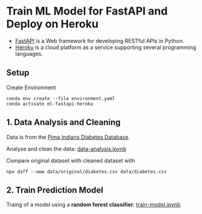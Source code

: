# Train ML Model for FastAPI and Deploy on Heroku

* [FastAPI](https://fastapi.tiangolo.com) is a Web framework for developing RESTful APIs in Python.
* [Heroku](https://www.heroku.com) is a cloud platform as a service supporting several programming languages.

## Setup

Create Environment

    conda env create --file environment.yaml
    conda activate ml-fastapi-heroku

## 1. Data Analysis and Cleaning

Data is from the [Pima Indians Diabetes Database](https://data.world/data-society/pima-indians-diabetes-database).

Analyse and clean the data: [data-analysis.ipynb](./data-analysis.ipynb)

Compare original dataset with cleaned dataset with

    npx daff --www data/original/diabetes.csv data/diabetes.csv

## 2. Train Prediction Model

Traing of a model using a **random forest classifier**: [train-model.ipynb](./train-model.ipynb)
